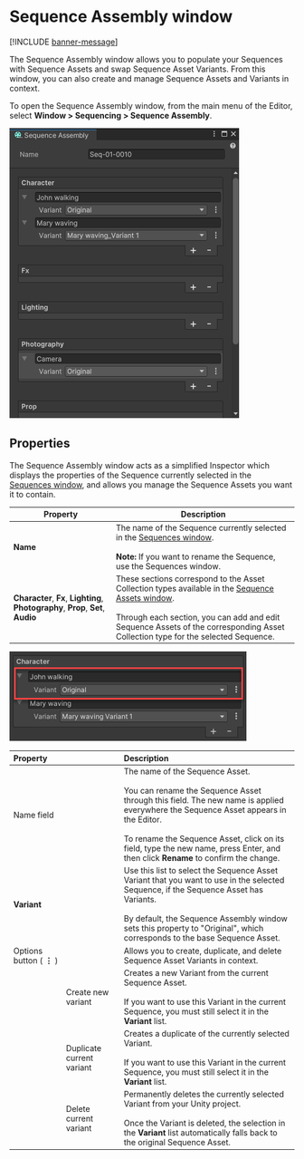 # Sequence Assembly window

[!INCLUDE [banner-message](banner-message.md)]

The Sequence Assembly window allows you to populate your Sequences with Sequence Assets and swap Sequence Asset Variants. From this window, you can also create and manage Sequence Assets and Variants in context.

To open the Sequence Assembly window, from the main menu of the Editor, select **Window > Sequencing > Sequence Assembly**.

![](images/sequence-assembly-window.png)

## Properties

The Sequence Assembly window acts as a simplified Inspector which displays the properties of the Sequence currently selected in the [Sequences window](sequences-window.md), and allows you manage the Sequence Assets you want it to contain.

| **Property** | **Description** |
|--------------|-----------------|
| **Name** | The name of the Sequence currently selected in the [Sequences window](sequences-window.md).<br /><br />**Note:** If you want to rename the Sequence, use the Sequences window. |
| **Character**, **Fx**, **Lighting**, **Photography**, **Prop**, **Set**, **Audio** | These sections correspond to the Asset Collection types available in the [Sequence Assets window](sequence-assets-window.md).<br /><br />Through each section, you can add and edit Sequence Assets of the corresponding Asset Collection type for the selected Sequence. |

![](images/sequence-assembly-sequence-asset-properties.png)

| **Property** || **Description** |
|:---|:---|:---|
| Name field || The name of the Sequence Asset.<br /><br />You can rename the Sequence Asset through this field. The new name is applied everywhere the Sequence Asset appears in the Editor.<br/><br/>To rename the Sequence Asset, click on its field, type the new name, press Enter, and then click **Rename** to confirm the change. |
| **Variant** || Use this list to select the Sequence Asset Variant that you want to use in the selected Sequence, if the Sequence Asset has Variants.<br /><br />By default, the Sequence Assembly window sets this property to "Original", which corresponds to the base Sequence Asset. |
| Options button ( **⋮** ) || Allows you to create, duplicate, and delete Sequence Asset Variants in context. |
|| Create new variant | Creates a new Variant from the current Sequence Asset.<br /><br />If you want to use this Variant in the current Sequence, you must still select it in the **Variant** list. |
|| Duplicate current variant | Creates a duplicate of the currently selected Variant.<br /><br />If you want to use this Variant in the current Sequence, you must still select it in the **Variant** list. |
|| Delete current variant | Permanently deletes the currently selected Variant from your Unity project.<br /><br />Once the Variant is deleted, the selection in the **Variant** list automatically falls back to the original Sequence Asset. |
